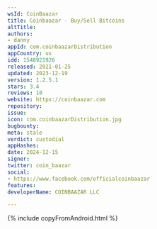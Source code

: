 ```yaml
---
wsId: CoinBaazar
title: Coinbaazar - Buy/Sell Bitcoins
altTitle: 
authors:
- danny
appId: com.coinbaazarDistribution
appCountry: us
idd: 1548921926
released: 2021-01-25
updated: 2023-12-19
version: 1.2.5.1
stars: 3.4
reviews: 10
website: https://coinbaazar.com
repository: 
issue: 
icon: com.coinbaazarDistribution.jpg
bugbounty: 
meta: stale
verdict: custodial
appHashes: 
date: 2024-12-15
signer: 
twitter: coin_baazar
social:
- https://www.facebook.com/officialcoinbaazar
features: 
developerName: COINBAAZAR LLC

---
```


{% include copyFromAndroid.html %}
